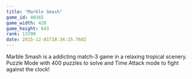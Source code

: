 ```yaml
---
title: "Marble Smash"
game_id: 40165
game_width: 420
game_height: 643
rank: 13700
date: 2015-12-01T18:34:15.760Z
---
```

Marble Smash is a addicting match-3 game in a relaxing tropical scenery. Puzzle Mode with 400 puzzles to solve and Time Attack mode to fight against the clock!